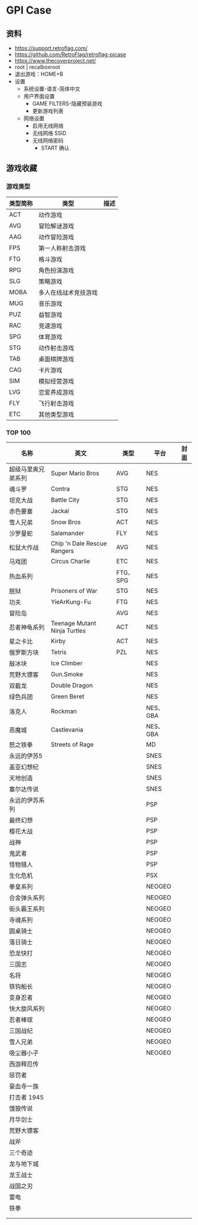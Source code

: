 # GPI Case

## 资料

* https://support.retroflag.com/
* https://github.com/RetroFlag/retroflag-picase
* https://www.thecoverproject.net/
* root | recalboxroot
* 退出游戏：HOME+B
* 设置
  * 系统设置-语言-简体中文
  * 用户界面设置
    * GAME FILTERS-隐藏预装游戏
    * 更新游戏列表
  * 网络设置
    * 启用无线网络
    * 无线网络 SSID
    * 无线网络密码
      * START 确认

## 游戏收藏

### 游戏类型

| 类型简称 | 类型                 | 描述 |
| -------- | -------------------- | ---- |
| ACT      | 动作游戏             |      |
| AVG      | 冒险解谜游戏         |      |
| AAG      | 动作冒险游戏         |      |
| FPS      | 第一人称射击游戏     |      |
| FTG      | 格斗游戏             |      |
| RPG      | 角色扮演游戏         |      |
| SLG      | 策略游戏             |      |
| MOBA     | 多人在线战术竞技游戏 |      |
| MUG      | 音乐游戏             |      |
| PUZ      | 益智游戏             |      |
| RAC      | 竞速游戏             |      |
| SPG      | 体育游戏             |      |
| STG      | 动作射击游戏         |      |
| TAB      | 桌面棋牌游戏         |      |
| CAG      | 卡片游戏             |      |
| SIM      | 模拟经营游戏         |      |
| LVG      | 恋爱养成游戏         |      |
| FLY      | 飞行射击游戏         |      |
| ETC      | 其他类型游戏         |      |

### TOP 100

| 名称               | 英文           | 类型 | 平台 | 封面 |
| ------------------ | ---- | ---- | ---- | ---- |
| 超级马里奥兄弟系列 | Super Mario Bros | AVG  | NES  |      |
| 魂斗罗             | Contra    | STG  | NES  |      |
| 坦克大战           | Battle City | STG  | NES  |      |
| 赤色要塞           | Jackal   | STG  | NES  |      |
| 雪人兄弟           | Snow Bros  | ACT  | NES  |      |
| 沙罗曼蛇           | Salamander | FLY  | NES  |      |
| 松鼠大作战         | Chip 'n Dale Rescue Rangers | AVG  | NES  |      |
| 马戏团             | Circus Charlie | ETC  | NES  |      |
| 热血系列           |            | FTG、SPG | NES  |      |
| 脱狱               | Prisoners of War | STG  | NES  |      |
| 功夫               | YieArKung-Fu | FTG  | NES  |      |
| 冒险岛             |              | AVG  | NES  |      |
| 忍者神龟系列       | Teenage Mutant Ninja Turtles | ACT  | NES  |      |
| 星之卡比           | Kirby  | ACT  | NES  |      |
| 俄罗斯方块         | Tetris | PZL  | NES | |
| 敲冰块             | Ice Climber | | NES | |
| 荒野大镖客 | Gun.Smoke | | NES | |
| 双截龙 | Double Dragon | | NES | |
| 绿色兵团 | Green Beret | | NES | |
| 洛克人 | Rockman | | NES、GBA | |
| 恶魔城 | Castlevania | | NES、GBA | |
| 怒之铁拳 | Streets of Rage | | MD | |
| 永远的伊苏5 |  | | SNES | |
| 盖亚幻想纪 |  | | SNES | |
| 天地创造 |  | | SNES | |
| 塞尔达传说 |  | | SNES | |
| 永远的伊苏系列 |  | | PSP | |
| 最终幻想 |  | | PSP | |
| 樱花大战 |  | | PSP | |
| 战神 |  | | PSP | |
| 鬼武者 |  | | PSP | |
| 怪物猎人 |  | | PSP | |
| 生化危机 |  | | PSX | |
| 拳皇系列 |  | | NEOGEO | |
| 合金弹头系列 |  | | NEOGEO | |
| 街头霸王系列 |  | | NEOGEO | |
| 寺魂系列 |  | | NEOGEO | |
| 圆桌骑士 |  | | NEOGEO | |
| 落日骑士 |  | | NEOGEO | |
| 恐龙快打 |  | | NEOGEO | |
| 三国志 |  | | NEOGEO | |
| 名将 |  | | NEOGEO | |
| 铁钩船长 |  | | NEOGEO | |
| 变身忍者 |  | | NEOGEO | |
| 快大旋风系列 |  | | NEOGEO | |
| 忍者棒球 |  | | NEOGEO | |
| 三国战纪 |  | | NEOGEO | |
| 雪人兄弟 |  | | NEOGEO | |
| 吸尘器小子 |  | | NEOGEO | |
| 西游释厄传 |  | | | |
| 惩罚者 |  | | | |
| 豪血寺一族 |  | | | |
| 打击者 1945 |  | | | |
| 饿狼传说 |  | | | |
| 月华剑士 |  | | | |
| 荒野大镖客 |  | | | |
| 战斧 |  | | | |
| 三个奇迹 |  | | | |
| 龙与地下城 |  | | | |
| 龙王战士 |  | | | |
| 战国之刃 |  | | | |
| 雷电 |  | | | |
| 铁拳 |  | | | |
|  |  | | | |
|  |  | | | |
